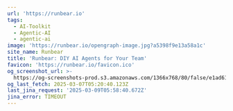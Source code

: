 ```yaml
---
url: 'https://runbear.io'
tags:
  - AI-Toolkit
  - Agentic-AI
  - agentic-ai
image: 'https://runbear.io/opengraph-image.jpg?a5398f9e13a58a1c'
site_name: Runbear
title: 'Runbear: DIY AI Agents for Your Team'
favicon: 'https://runbear.io/favicon.ico'
og_screenshot_url: >-
  https://og-screenshots-prod.s3.amazonaws.com/1366x768/80/false/e1ad6174ab571aa169bb0e923e33079fcab90568a4fe09d0c359e8d4eb9e3b24.jpeg
og_last_fetch: 2025-03-07T05:20:40.123Z
last_jina_request: '2025-03-09T05:58:40.672Z'
jina_error: TIMEOUT
---
```



